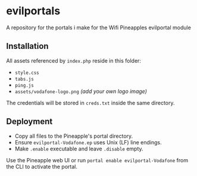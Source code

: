 # evilportals

A repository for the portals i make for the Wifi Pineapples evilportal module

## Installation


All assets referenced by `index.php` reside in this folder:

- `style.css`
- `tabs.js`
- `ping.js`
- `assets/vodafone-logo.png` *(add your own logo image)*

The credentials will be stored in `creds.txt` inside the same directory.

## Deployment

- Copy all files to the Pineapple's portal directory.
- Ensure `evilportal-Vodafone.ep` uses Unix (LF) line endings.
- Make `.enable` executable and leave `.disable` empty.

Use the Pineapple web UI or run `portal enable evilportal-Vodafone` from the CLI to activate the portal.
